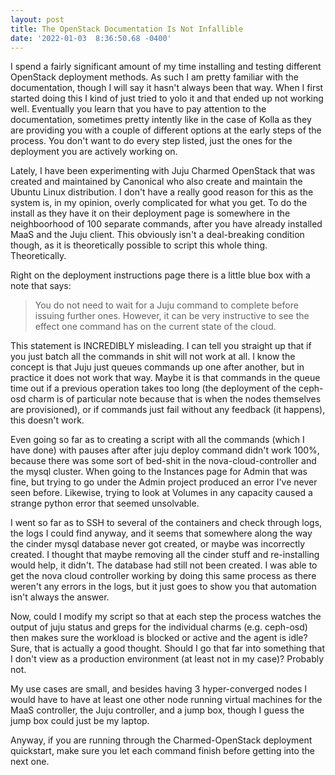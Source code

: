 ```yaml
--- 
layout: post 
title: The OpenStack Documentation Is Not Infallible 
date: '2022-01-03  8:36:50.68 -0400' 
--- 
```

I spend a fairly significant amount of my time installing and testing different OpenStack deployment methods. As 
such I am pretty familiar with the documentation, though I will say it hasn't always been that way. When I first 
started doing this I kind of just tried to yolo it and that ended up not working well. Eventually you learn that 
you have to pay attention to the documentation, sometimes pretty intently like in the case of Kolla as they are 
providing you with a couple of different options at the early steps of the process. You don't want to do every 
step listed, just the ones for the deployment you are actively working on. 

Lately, I have been experimenting with Juju Charmed OpenStack that was created and maintained by Canonical who 
also create and maintain the Ubuntu Linux distribution. I don't have a really good reason for this as the system 
is, in my opinion, overly complicated for what you get. To do the install as they have it on their deployment 
page is somewhere in the neighboorhood of 100 separate commands, after you have already installed MaaS and the 
Juju client. This obviously isn't a deal-breaking condition though, as it is theoretically possible to script 
this whole thing. Theoretically.

Right on the deployment instructions page there is a little blue box with a note that says:

> You do not need to wait for a Juju command to complete before issuing further ones. However, it can be very 
instructive to see the effect one command has on the current state of the cloud. 

This statement is INCREDIBLY misleading. I can tell you straight up that if you just batch all the commands in 
shit will not work at all. I know the concept is that Juju just queues commands up one after another, but in 
practice it does not work that way. Maybe it is that commands in the queue time out if a previous operation 
takes too long (the deployment of the ceph-osd charm is of particular note because that is when the nodes 
themselves are provisioned), or if commands just fail without any feedback (it happens), this doesn't work. 

Even going so far as to creating a script with all the commands (which I have done) with pauses after after juju 
deploy command didn't work 100%, because there was some sort of bed-shit in the nova-cloud-controller and the 
mysql cluster. When going to the Instances page for Admin that was fine, but trying to go under the Admin 
project produced an error I've never seen before. Likewise, trying to look at Volumes in any capacity caused a 
strange python error that seemed unsolvable. 

I went so far as to SSH to several of the containers and check through logs, the logs I could find anyway, and 
it seems that somewhere along the way the cinder mysql database never got created, or maybe was incorrectly 
created. I thought that maybe removing all the cinder stuff and re-installing would help, it didn't. The 
database had still not been created. I was able to get the nova cloud controller working by doing this same 
process as there weren't any errors in the logs, but it just goes to show you that automation isn't always the 
answer. 

Now, could I modify my script so that at each step the process watches the output of juju status and greps for 
the individual charms (e.g. ceph-osd) then makes sure the workload is blocked or active and the agent is idle? 
Sure, that is actually a good thought. Should I go that far into something that I don't view as a production 
environment (at least not in my case)? Probably not. 

My use cases are small, and besides having 3 hyper-converged nodes I would have to have at least one other node 
running virtual machines for the MaaS controller, the Juju controller, and a jump box, though I guess the jump 
box could just be my laptop. 

Anyway, if you are running through the Charmed-OpenStack deployment quickstart, make sure you let each command 
finish before getting into the next one. 
